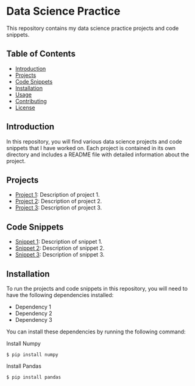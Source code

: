 # Data Science Practice

This repository contains my data science practice projects and code snippets.

## Table of Contents

- [Introduction](#introduction)
- [Projects](#projects)
- [Code Snippets](#code-snippets)
- [Installation](#installation)
- [Usage](#usage)
- [Contributing](#contributing)
- [License](#license)

## Introduction

In this repository, you will find various data science projects and code snippets that I have worked on. Each project is contained in its own directory and includes a README file with detailed information about the project.

## Projects

- [Project 1](./project1): Description of project 1.
- [Project 2](./project2): Description of project 2.
- [Project 3](./project3): Description of project 3.

## Code Snippets

- [Snippet 1](./snippets/snippet1.py): Description of snippet 1.
- [Snippet 2](./snippets/snippet2.py): Description of snippet 2.
- [Snippet 3](./snippets/snippet3.py): Description of snippet 3.

## Installation

To run the projects and code snippets in this repository, you will need to have the following dependencies installed:

- Dependency 1
- Dependency 2
- Dependency 3

You can install these dependencies by running the following command:

Install Numpy

<div class="termy">

```console
$ pip install numpy

```

</div>

Install Pandas

<div class="termy">

```console
$ pip install pandas

```

</div>
